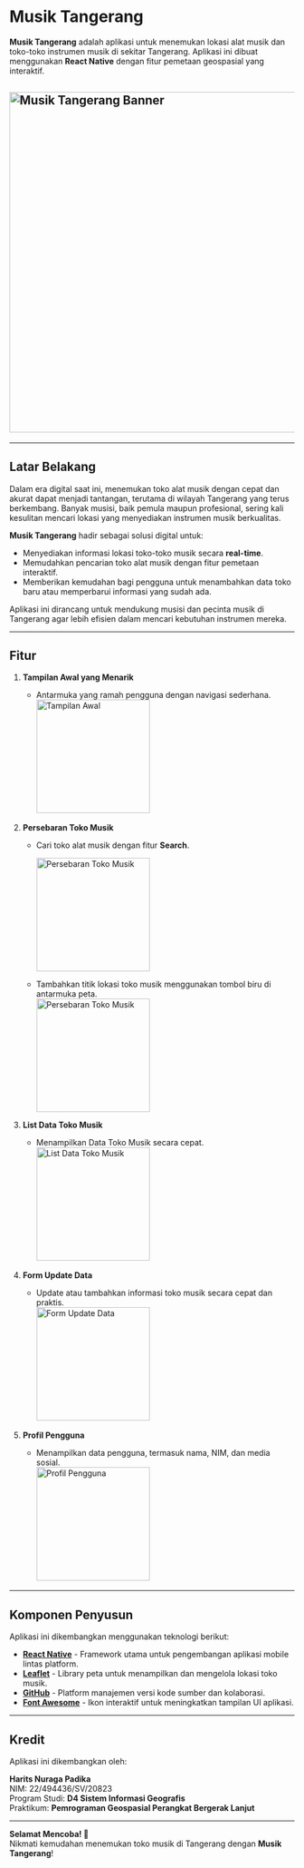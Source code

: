 # Musik Tangerang

**Musik Tangerang** adalah aplikasi untuk menemukan lokasi alat musik dan toko-toko instrumen musik di sekitar Tangerang. Aplikasi ini dibuat menggunakan **React Native** dengan fitur pemetaan geospasial yang interaktif.

## <img src="images/poster.png" alt="Musik Tangerang Banner" width="600px"/>

---

## **Latar Belakang**

Dalam era digital saat ini, menemukan toko alat musik dengan cepat dan akurat dapat menjadi tantangan, terutama di wilayah Tangerang yang terus berkembang. Banyak musisi, baik pemula maupun profesional, sering kali kesulitan mencari lokasi yang menyediakan instrumen musik berkualitas.

**Musik Tangerang** hadir sebagai solusi digital untuk:

- Menyediakan informasi lokasi toko-toko musik secara **real-time**.
- Memudahkan pencarian toko alat musik dengan fitur pemetaan interaktif.
- Memberikan kemudahan bagi pengguna untuk menambahkan data toko baru atau memperbarui informasi yang sudah ada.

Aplikasi ini dirancang untuk mendukung musisi dan pecinta musik di Tangerang agar lebih efisien dalam mencari kebutuhan instrumen mereka.

---

## **Fitur**

1. **Tampilan Awal yang Menarik**

   - Antarmuka yang ramah pengguna dengan navigasi sederhana.  
     <img src="images/5.png" alt="Tampilan Awal" width="200px"/>

2. **Persebaran Toko Musik**

   - Cari toko alat musik dengan fitur **Search**.

     <img src="images/3.png" alt="Persebaran Toko Musik" width="200px"/>

   - Tambahkan titik lokasi toko musik menggunakan tombol biru di antarmuka peta.  
     <img src="images/1.png" alt="Persebaran Toko Musik" width="200px"/>

3. **List Data Toko Musik**

   - Menampilkan Data Toko Musik secara cepat.  
     <img src="images/6.png" alt="List Data Toko Musik" width="200px"/>

4. **Form Update Data**

   - Update atau tambahkan informasi toko musik secara cepat dan praktis.  
     <img src="images/4.png" alt="Form Update Data" width="200px"/>

5. **Profil Pengguna**

   - Menampilkan data pengguna, termasuk nama, NIM, dan media sosial.  
     <img src="images/7.png" alt="Profil Pengguna" width="200px"/>

---

## **Komponen Penyusun**

Aplikasi ini dikembangkan menggunakan teknologi berikut:

- **[React Native](https://reactnative.dev)** - Framework utama untuk pengembangan aplikasi mobile lintas platform.
- **[Leaflet](https://leafletjs.com/)** - Library peta untuk menampilkan dan mengelola lokasi toko musik.
- **[GitHub](https://github.com/)** - Platform manajemen versi kode sumber dan kolaborasi.
- **[Font Awesome](https://fontawesome.com/)** - Ikon interaktif untuk meningkatkan tampilan UI aplikasi.

---

## **Kredit**

Aplikasi ini dikembangkan oleh:

**Harits Nuraga Padika**  
NIM: 22/494436/SV/20823  
Program Studi: **D4 Sistem Informasi Geografis**  
Praktikum: **Pemrograman Geospasial Perangkat Bergerak Lanjut**

---

**Selamat Mencoba! 🎉**  
Nikmati kemudahan menemukan toko musik di Tangerang dengan **Musik Tangerang**!
